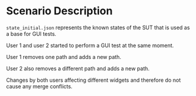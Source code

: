 # Scenario Description

`state_initial.json` represents the known states of the SUT that is used as a base for GUI tests.

User 1 and user 2 started to perform a GUI test at the same moment.

User 1 removes one path and adds a new path.

User 2 also removes a different path and adds a new path.

Changes by both users affecting different widgets and therefore do not cause any merge conflicts.
